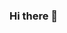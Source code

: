 ### Hi there 👋

<!--
**vale-mayonesa/vale-mayonesa** is a ✨ _special_ ✨ repository because its `README.md` (this file) appears on your GitHub profile.

Here are some ideas to get you started:

- 🔭 I’m currently working on editing
- 🌱 I’m currently learning multimedia art
- 👯 I’m looking to collaborate on art
- 🤔 I’m looking for help with programming
- 💬 Ask me about life
- 📫 How to reach me: valearamayo034@gmail.com
- 😄 Pronouns: she/her
- ⚡ Fun fact: i love cats
-->
